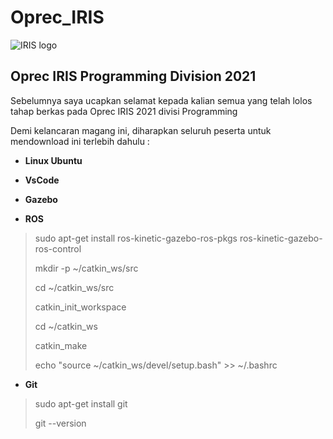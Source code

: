 # Oprec_IRIS



![IRIS logo](https://user-images.githubusercontent.com/59762293/112008389-03ad3d00-8b58-11eb-9367-984b720e3619.png)


## Oprec IRIS Programming Division 2021
Sebelumnya saya ucapkan selamat kepada kalian semua yang telah lolos tahap berkas pada Oprec IRIS 2021 divisi Programming

Demi kelancaran magang ini, diharapkan seluruh peserta untuk mendownload ini terlebih dahulu :

* **Linux Ubuntu**


* **VsCode**


* **Gazebo**


* **ROS**
>sudo apt-get install ros-kinetic-gazebo-ros-pkgs ros-kinetic-gazebo-ros-control
>
>mkdir -p ~/catkin_ws/src
>
>cd ~/catkin_ws/src
>
>catkin_init_workspace
>
>cd ~/catkin_ws
>
>catkin_make
>
>echo "source ~/catkin_ws/devel/setup.bash" >> ~/.bashrc

* **Git**
>sudo apt-get install git
>
>git --version
